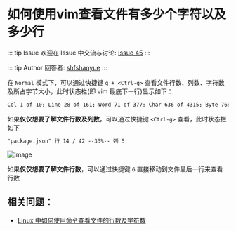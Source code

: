 # 如何使用vim查看文件有多少个字符以及多少行



::: tip Issue 
 欢迎在 Issue 中交流与讨论: [Issue 45](https://github.com/shfshanyue/Daily-Question/issues/45) 
:::

::: tip Author 
回答者: [shfshanyue](https://github.com/shfshanyue) 
:::

在 `Normal` 模式下，可以通过快捷键 `g + <Ctrl-g>` 查看文件行数、列数、字符数及所占字节大小，此时状态栏(即 vim 最底下一行)显示如下：

``` txt
Col 1 of 10; Line 28 of 161; Word 71 of 377; Char 636 of 4315; Byte 768 of 4969
```

如果**仅仅想要了解文件行数及列数**，可以通过快捷键 `<Ctrl-g>` 查看，此时状态栏如下

``` txt
"package.json" 行 14 / 42 --33%-- 列 5
```

![image](https://user-images.githubusercontent.com/13389461/97083635-f725c680-1643-11eb-8716-75a88ad14edc.png)

如果**仅仅想要了解文件行数**，可以通过快捷键 `G` 直接移动到文件最后一行来查看行数

## 相关问题：

+ [Linux 中如何使用命令查看文件的行数及字符数](https://github.com/shfshanyue/Daily-Question/issues/44)

